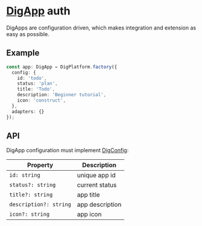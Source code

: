 # [DigApp](../README.md) auth

DigApps are configuration driven, which makes integration and extension as easy as possible. 

## Example

```typescript
const app: DigApp = DigPlatform.factory({
  config: {
    id: 'todo',
    status: 'plan',
    title: 'Todo',
    description: 'Beginner tutorial',
    icon: 'construct',
  },
  adapters: {}
});
```

## API

DigApp configuration must implement [DigConfig](../api/interfaces/interfaces.digconfig.md):

| Property | Description |
| -------- | ----------- |
| `id: string` | unique app id |
| `status?: string` | current status |
| `title?: string` | app title |
| `description?: string` | app description |
| `icon?: string` | app icon |


